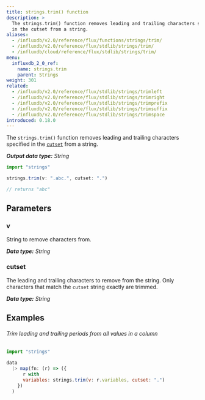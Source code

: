 ```yaml
---
title: strings.trim() function
description: >
  The strings.trim() function removes leading and trailing characters specified
  in the cutset from a string.
aliases:
  - /influxdb/v2.0/reference/flux/functions/strings/trim/
  - /influxdb/v2.0/reference/flux/stdlib/strings/trim/
  - /influxdb/cloud/reference/flux/stdlib/strings/trim/
menu:
  influxdb_2_0_ref:
    name: strings.trim
    parent: Strings
weight: 301
related:
  - /influxdb/v2.0/reference/flux/stdlib/strings/trimleft
  - /influxdb/v2.0/reference/flux/stdlib/strings/trimright
  - /influxdb/v2.0/reference/flux/stdlib/strings/trimprefix
  - /influxdb/v2.0/reference/flux/stdlib/strings/trimsuffix
  - /influxdb/v2.0/reference/flux/stdlib/strings/trimspace
introduced: 0.18.0
---
```


The `strings.trim()` function removes leading and trailing characters specified
in the [`cutset`](#cutset) from a string.

_**Output data type:** String_

```js
import "strings"

strings.trim(v: ".abc.", cutset: ".")

// returns "abc"
```

## Parameters

### v
String to remove characters from.

_**Data type:** String_

### cutset
The leading and trailing characters to remove from the string.
Only characters that match the `cutset` string exactly are trimmed.

_**Data type:** String_

## Examples

###### Trim leading and trailing periods from all values in a column
```js
import "strings"

data
  |> map(fn: (r) => ({
      r with
      variables: strings.trim(v: r.variables, cutset: ".")
    })
  )
```
